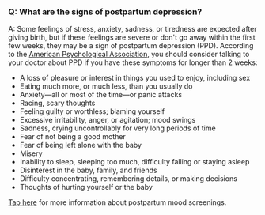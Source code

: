### Q: What are the signs of postpartum depression? 

A: Some feelings of stress, anxiety, sadness, or tiredness are expected after giving birth, but if these feelings are severe or don't go away within the first few weeks, they may be a sign of postpartum depression (PPD). According to the [American Psychological Association](https://www.apa.org/topics/women-girls/postpartum-depression), you should consider talking to your doctor about PPD if you have these symptoms for longer than 2 weeks:
- A loss of pleasure or interest in things you used to enjoy, including sex
- Eating much more, or much less, than you usually do
- Anxiety—all or most of the time—or panic attacks
- Racing, scary thoughts
- Feeling guilty or worthless; blaming yourself
- Excessive irritability, anger, or agitation; mood swings
- Sadness, crying uncontrollably for very long periods of time
- Fear of not being a good mother
- Fear of being left alone with the baby
- Misery
- Inability to sleep, sleeping too much, difficulty falling or staying asleep
- Disinterest in the baby, family, and friends
- Difficulty concentrating, remembering details, or making decisions
- Thoughts of hurting yourself or the baby

[Tap here](?tab=modules&module=mental-health/Postpartum-mood-screening.md) for more information about postpartum mood screenings.
